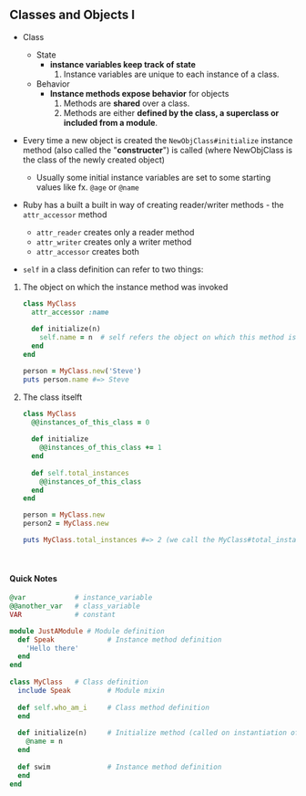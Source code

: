 ## Classes and Objects I

* Class
  * State
    * **instance variables keep track of state**
      1. Instance variables are unique to each instance of a class.
  * Behavior
    * **Instance methods expose behavior** for objects
      1. Methods are **shared** over a class.
      2. Methods are either **defined by the class, a superclass or included from a module**.



* Every time a new object is created the `NewObjClass#initialize` instance method (also called the "**constructer**") is called (where NewObjClass is the class of the newly created object)

  * Usually some initial instance variables are set to some starting values like fx. `@age` or `@name`

* Ruby has a built a built in way of creating reader/writer methods - the `attr_accessor` method

  * `attr_reader` creates only a reader method
  * `attr_writer` creates only a writer method
  * `attr_accessor` creates both

*  `self`  in a class definition can refer to two  things:

  1. The object on which the instance method was invoked

     ```ruby
     class MyClass
       attr_accessor :name
       
       def initialize(n) 
         self.name = n	# self refers the object on which this method is invoked
       end
     end

     person = MyClass.new('Steve')
     puts person.name #=> Steve
     ```

  2. The class itselft

     ```ruby
     class MyClass
       @@instances_of_this_class = 0
       
       def initialize
         @@instances_of_this_class += 1
       end
       
       def self.total_instances
         @@instances_of_this_class
       end
     end

     person = MyClass.new
     person2 = MyClass.new

     puts MyClass.total_instances #=> 2 (we call the MyClass#total_instances directly on the class - not an instance of the class)
     ```

     ​



#### Quick Notes

```ruby
@var 			# instance_variable
@@another_var 	# class_variable
VAR				# constant

module JustAModule # Module definition
  def Speak				# Instance method definition
    'Hello there'
  end
end
 
class MyClass 	# Class definition
  include Speak			# Module mixin
  
  def self.who_am_i 	# Class method definition
  end
  
  def initialize(n)		# Initialize method (called on instantiation of new a new obj)
    @name = n
  end
  
  def swim 				# Instance method definition
  end
end


```



